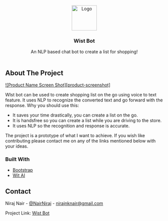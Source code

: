 <br />
<p align="center">
  <a href="https://github.com/othneildrew/Best-README-Template">
    <img src="images/logo.png" alt="Logo" width="80" height="80">
  </a>

  <h3 align="center">Wist Bot</h3>

  <p align="center">
    An NLP based chat bot to create a list for shopping!
    <br />
    <br /
  </p>
</p>

<!-- ABOUT THE PROJECT -->
## About The Project

[![Product Name Screen Shot][product-screenshot]](https://example.com)

WIst bot can be used to create shopping list on the go using voice to text feature. It uses NLP to recognize the converted text and go forward with the response.
Why you should use this:
* It saves your time drastically, you can create a list on the go.
* It is handsfree so you can create a list while you are driving to the store.
* It uses NLP so the recognition and response is accurate.

The project is a prototype of what I want to achieve. If you wish like contributing please contact me on any of the links mentioned below with your ideas.

### Built With

* [Bootstrap](https://getbootstrap.com)
* [Wit AI](https://wit.ai/)


<!-- CONTACT -->
## Contact

Niraj Nair - [@NairNiraj](https://twitter.com/NairNiraj) - nirajnknair@gmail.com

Project Link: [Wist Bot](https://github.com/NirajNair/Wist-Bot)

